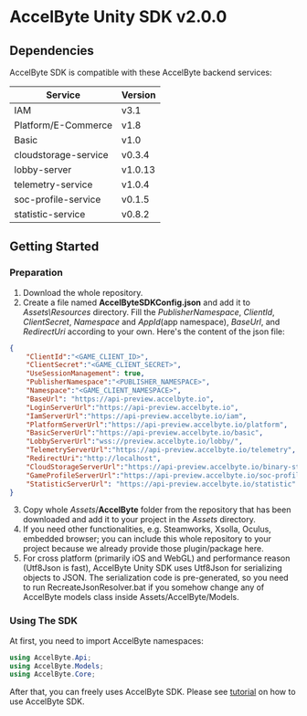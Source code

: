 # AccelByte Unity SDK v2.0.0

## Dependencies

AccelByte SDK is compatible with these AccelByte backend services:

| Service              | Version              |
|----------------------|----------------------|
| IAM                  | v3.1                 |
| Platform/E-Commerce  | v1.8                 |
| Basic                | v1.0                 |
| cloudstorage-service | v0.3.4               |
| lobby-server         | v1.0.13              |
| telemetry-service    | v1.0.4               |
| soc-profile-service  | v0.1.5               |
| statistic-service    | v0.8.2               |

## Getting Started

### Preparation

1. Download the whole repository.
2. Create a file named **AccelByteSDKConfig.json** and add it to *Assets\Resources* directory. Fill the _PublisherNamespace_, _ClientId_, _ClientSecret_, _Namespace_ and _AppId_(app namespace), _BaseUrl_, and _RedirectUri_ according to your own. Here's the content of the json file:

```json
{
    "ClientId":"<GAME_CLIENT_ID>",
    "ClientSecret":"<GAME_CLIENT_SECRET>",
    "UseSessionManagement": true,
    "PublisherNamespace":"<PUBLISHER_NAMESPACE>",
    "Namespace":"<GAME_CLIENT_NAMESPACE>",
    "BaseUrl": "https://api-preview.accelbyte.io",
    "LoginServerUrl":"https://api-preview.accelbyte.io",
    "IamServerUrl":"https://api-preview.accelbyte.io/iam",
    "PlatformServerUrl":"https://api-preview.accelbyte.io/platform",
    "BasicServerUrl":"https://api-preview.accelbyte.io/basic",
    "LobbyServerUrl":"wss://preview.accelbyte.io/lobby/",
    "TelemetryServerUrl":"https://api-preview.accelbyte.io/telemetry",
    "RedirectUri":"http://localhost",
    "CloudStorageServerUrl":"https://api-preview.accelbyte.io/binary-store",
    "GameProfileServerUrl":"https://api-preview.accelbyte.io/soc-profile",
    "StatisticServerUrl": "https://api-preview.accelbyte.io/statistic"
}
```

3. Copy whole *Assets*/**AccelByte** folder from the repository that has been downloaded and add it to your project in the *Assets* directory.
4. If you need other functionalities, e.g. Steamworks, Xsolla, Oculus, embedded browser; you can include this whole repository to your project because we already provide those plugin/package here.
5. For cross platform (primarily iOS and WebGL) and performance reason (Utf8Json is fast), AccelByte Unity SDK uses Utf8Json for serializing objects to JSON. The serialization code is pre-generated, so you need to run RecreateJsonResolver.bat if you somehow change any of AccelByte models class inside Assets/AccelByte/Models.

### Using The SDK

At first, you need to import AccelByte namespaces:

```csharp
using AccelByte.Api;
using AccelByte.Models;
using AccelByte.Core;
```

After that, you can freely uses AccelByte SDK. Please see [tutorial](docs/tutorial.md) on how to use AccelByte SDK.
